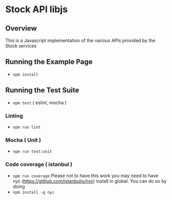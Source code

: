 # Stock API libjs

## Overview
This is a Javascript implementation of the various APIs provided by the Stock services

## Running the Example Page
- `npm install`

## Running the Test Suite
- `npm test` ( eslint, mocha )

### Linting
- `npm run lint`

### Mocha ( Unit )
- `npm run test:unit`

### Code coverage ( istanbul )
- `npm run coverage`
Please not to have this work you may need to have nyc (https://github.com/istanbuljs/nyc) install in global.
You can do so by doing
- `npm install -g nyc`
